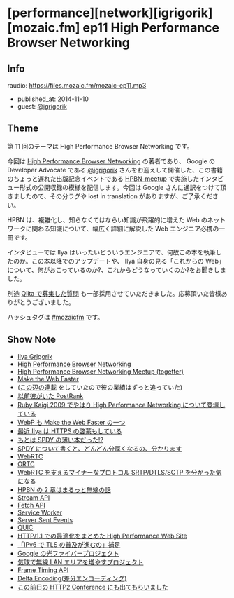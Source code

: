 # [performance][network][igrigorik][mozaic.fm] ep11 High Performance Browser Networking

## Info

raudio: https://files.mozaic.fm/mozaic-ep11.mp3

- published_at: 2014-11-10
- guest: [@igrigorik](https://twitter.com/igrigorik)


## Theme

第 11 回のテーマは High Performance Browser Networking です。

今回は [High Performance Browser Networking](http://t.umblr.com/redirect?z=http%3A%2F%2Fchimera.labs.oreilly.com%2Fbooks%2F1230000000545&t=MTAyNjg5OGQzODVlMWRkZDYwNTEzOGE3MGJjYzUzMDllNmMwMzg1MCxNNk5KM3NVNA%3D%3D) の著者であり、 Google の Developer Advocate である [@igrigorik](https://twitter.com/igrigorik/) さんをお迎えして開催した、この書籍のちょっと遅れた出版記念イベントである [HPBN-meetup](http://t.umblr.com/redirect?z=http%3A%2F%2Fgoogledevjp.blogspot.jp%2F2014%2F10%2Fblog-post.html&t=MmY0ODgzODQ5NDIyYTI3ODE1YzU2MTI3YjE0OTNkMWZkNzMxMTI0YSxNNk5KM3NVNA%3D%3D) で実施したインタビュー形式の公開収録の模様を配信します。今回は Google さんに通訳をつけて頂きましたので、その分ラグや lost in translation がありますが、ご了承ください。

HPBN は、複雑化し、知らなくてはならい知識が飛躍的に増えた Web のネットワークに関わる知識について、幅広く詳細に解説した Web エンジニア必携の一冊です。

インタビューでは Ilya はいったいどういうエンジニアで、何故この本を執筆したのか。この本以降でのアップデートや、 Ilya 自身の見る「これからの Web」について、何がおこっているのか?、これからどうなっていくのか?をお聞きしました。

別途 [Qiita で募集した質問](http://t.umblr.com/redirect?z=http%3A%2F%2Fqiita.com%2FJxck_%2Fitems%2Fa0cea350cc982915d092&t=OWIzYTViMTkwZTA3MDc5OWZlZTVmOGY0OTNhZDBiNzVhMGU5MjRhNixNNk5KM3NVNA%3D%3D) も一部採用させていただきました。応募頂いた皆様ありがとうございました。

ハッシュタグは [#mozaicfm](https://twitter.com/search?q=mozaicfm&src=hash) です。


## Show Note

- [Ilya Grigorik](http://t.umblr.com/redirect?z=https%3A%2F%2Fwww.igvita.com%2F&t=MjZmN2NkNDBkMTgzYzQ3YTQ3NWY3N2IzNmNkYTgyZTk2Yzc5YTY5NSxNNk5KM3NVNA%3D%3D)
- [High Performance Browser Networking](http://t.umblr.com/redirect?z=http%3A%2F%2Fchimera.labs.oreilly.com%2Fbooks%2F1230000000545&t=MTAyNjg5OGQzODVlMWRkZDYwNTEzOGE3MGJjYzUzMDllNmMwMzg1MCxNNk5KM3NVNA%3D%3D)
- [High Performance Browser Networking Meetup (togetter)](http://t.umblr.com/redirect?z=http%3A%2F%2Ftogetter.com%2Fli%2F741422&t=MzRlMGM2MmIzNjg0OTBhOTc5NWQyMjM0OGU0MjZlNDc1MzM3OGU3MCxNNk5KM3NVNA%3D%3D)
- [Make the Web Faster](http://t.umblr.com/redirect?z=https%3A%2F%2Fdevelopers.google.com%2Fspeed%2F&t=NzBmZjA3YzFjN2FiN2Y3Yjk2NzBhNjBmMTNkNjc4MGEwZWU3ZTJkZCxNNk5KM3NVNA%3D%3D)
- ([この辺の連載](http://t.umblr.com/redirect?z=http%3A%2F%2Fhtml5experts.jp%2Fjxck%2F1415%2F&t=Y2RmNWVhZDljNjk0YWNjMTY4MTJhMWU5Y2YxODU0M2NjNDRiNTMwMyxNNk5KM3NVNA%3D%3D) をしていたので彼の業績はずっと追っていた)
- [以前彼がいた PostRank](http://t.umblr.com/redirect?z=http%3A%2F%2Fen.wikipedia.org%2Fwiki%2FPostRank&t=ZmFhMWM4MTlkM2FmNzk5MzRkYjgwY2Y0NGU4MTRhYjFjN2E1ZDU4YSxNNk5KM3NVNA%3D%3D)
- [Ruby Kaigi 2009 でやはり High Performance Networking について登壇している](http://t.umblr.com/redirect?z=http%3A%2F%2Frubykaigi.org%2F2009%2Fja%2Ftalks%2F18M04&t=YjQwOWU4MzNkZTg3YTVlNTE3OTliOGUzZjY3OTE3ZjNiOWVjODI3ZSxNNk5KM3NVNA%3D%3D)
- [WebP も Make the Web Faster の一つ](http://t.umblr.com/redirect?z=https%3A%2F%2Fdevelopers.google.com%2Fspeed%2Fwebp%2F&t=YzFmOTEzNGUyZTAwZTk3YTZhNmU2Mjk5NTM1NzI0Zjg5MDg5ZDI5MixNNk5KM3NVNA%3D%3D)
- [最近 Ilya は HTTPS の啓蒙もしている](http://t.umblr.com/redirect?z=https%3A%2F%2Fwww.google.com%2Fevents%2Fio%2Fschedule%2Fsession%2F84d2d68d-a2bc-e311-b297-00155d5066d7&t=NzEyN2E3ZDIyYjg5YjEyMTM0ZjQ3YzZkNjQ2OTZlOGEwYTgyODhlMSxNNk5KM3NVNA%3D%3D)
- [もとは SPDY の薄い本だった!?](http://t.umblr.com/redirect?z=http%3A%2F%2Fwww.chromium.org%2Fspdy&t=YjZkOWI5NzRlOWE2YTBiNWQ5ZjVjOTJhZmQ2MjcwMjcxN2NkYWQ4NCxNNk5KM3NVNA%3D%3D)
- [SPDY について書くと、どんどん分厚くなるの、分かります](http://t.umblr.com/redirect?z=http%3A%2F%2Fjxck.hatenablog.com%2Fentry%2F20130620%2F1371728186&t=YTVhMTU0ZTYwZDFhNjQ2MTY3NzM3YjZjZTI1ZWUyMjgwY2Q4NjhjYixNNk5KM3NVNA%3D%3D)
- [WebRTC](http://t.umblr.com/redirect?z=http%3A%2F%2Fwebrtc.org&t=MjI1NWUyMmNlMWFlZTYwYjcwYjNhMjYwNzBjNDJjMDk1ZjYwZTFjYixNNk5KM3NVNA%3D%3D)
- [ORTC](http://t.umblr.com/redirect?z=http%3A%2F%2Fortc.org&t=MGFjZmM3Y2QyNWMyOWI2Yjc1NDFlMDg4YjliMGYwYzlmN2I1MTVlNSxNNk5KM3NVNA%3D%3D)
- [WebRTC を支えるマイナーなプロトコル SRTP/DTLS/SCTP を分かった気になる](http://t.umblr.com/redirect?z=http%3A%2F%2Fwww.slideshare.net%2Fiwashi86%2F20140801-web-rtcmeetup3r3&t=N2RlYzE5NWRmNWFmYWQyMjllNTc2NDcyMmNjNTZiY2ZhYTU2OWRkMyxNNk5KM3NVNA%3D%3D)
- [HPBN の 2 章はまるっと無線の話](http://t.umblr.com/redirect?z=http%3A%2F%2Fchimera.labs.oreilly.com%2Fbooks%2F1230000000545%2Fpt02.html&t=NzYzNGMyMmQ5MjJmYzRlZGNkYjMyMTBjNWE3MmE4MGQ1YmYzNmMwZixNNk5KM3NVNA%3D%3D)
- [Stream API](http://t.umblr.com/redirect?z=https%3A%2F%2Fstreams.spec.whatwg.org%2F&t=NzM4NzQ0NTRiZjZkNTZlZGQxMDg0MjVlZjRlM2EzZGM3Yjk2ZWJiZCxNNk5KM3NVNA%3D%3D)
- [Fetch API](http://t.umblr.com/redirect?z=https%3A%2F%2Ffetch.spec.whatwg.org%2F&t=ZWViNmMwZjgyMTNiOWUxOWNkYzdjOGEwNjA1NTgzYzZjZWNhMWEwNyxNNk5KM3NVNA%3D%3D)
- [Service Worker](http://t.umblr.com/redirect?z=http%3A%2F%2Fwww.w3.org%2FTR%2Fservice-workers%2F&t=NTM5ZWRjZmU0OGExM2MwZGI5NjgxN2I2MDM2OTM3N2YzZDEwMmJkNixNNk5KM3NVNA%3D%3D)
- [Server Sent Events](http://t.umblr.com/redirect?z=http%3A%2F%2Fwww.w3.org%2FTR%2Feventsource%2F&t=ODhhNTJmODZiOGE1NjIxMmQ2OWJmOTM1NGZhMzZhNTExZGMwODk5OSxNNk5KM3NVNA%3D%3D)
- [QUIC](http://t.umblr.com/redirect?z=http%3A%2F%2Fwww.chromium.org%2Fquic&t=MTAzYzU0YmQ4NDA4M2M0NzE4Mzk1MzljZTYxZjAwODk1MWFkY2Q4YSxNNk5KM3NVNA%3D%3D)
- [HTTP/1.1 での最適化をまとめた High Performance Web Site](http://t.umblr.com/redirect?z=http%3A%2F%2Fshop.oreilly.com%2Fproduct%2F9780596529307.do&t=ZGQ5OGI4NmQ1ZWQ4NjhiODRiZjI4MzRlZjQ2OGUxMGI1Yjk3YjAzNCxNNk5KM3NVNA%3D%3D)
- [「IPv6 で TLS の普及が進むの」補足](https://twitter.com/igrigorik/status/529812386912288769)
- [Google の光ファイバープロジェクト](http://t.umblr.com/redirect?z=https%3A%2F%2Ffiber.google.com%2Fabout2%2F&t=MmQyNTkwZmNjZWVmZTUwMWFmYjNlNGJmZTI5YmI5NmE3MDg3YjExYyxNNk5KM3NVNA%3D%3D)
- [気球で無線 LAN エリアを増やすプロジェクト](http://t.umblr.com/redirect?z=http%3A%2F%2Fwww.google.com%2Floon%2F&t=ODZkZTI5N2MwYTMxMDU5ZDI1YjhiZjFmOTIyMjgwZWY2YTdhNTZkYSxNNk5KM3NVNA%3D%3D)
- [Frame Timing API](http://t.umblr.com/redirect?z=https%3A%2F%2Fw3c.github.io%2Fframe-timing%2F&t=MTcwOTYwOGJjYzY5Njk5NmIwZmJhZTI5MzVhZGMyMTcxYjRjNDIyYixNNk5KM3NVNA%3D%3D)
- [Delta Encoding(差分エンコーディング)](http://t.umblr.com/redirect?z=https%3A%2F%2Fgithub.com%2FGoogleChrome%2Fdelta-encoding&t=NTZkNWEzYjE2YTI0NTQ4NDc0YTU4YTJiZmM1ZjcyZmNjNWY0OGMwMixNNk5KM3NVNA%3D%3D)
- [この前日の HTTP2 Conference にも出てもらいました](http://t.umblr.com/redirect?z=http%3A%2F%2Fhttp2study.connpass.com%2Fevent%2F9209%2F&t=ZWJjMjEzODViY2YxYmQ0OTA1ODIwYWZjY2UwYWI4NjNkN2VkYjI2MCxNNk5KM3NVNA%3D%3D)
